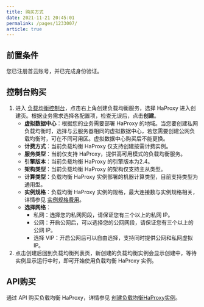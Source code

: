 ```yaml
---
title: 购买方式
date: 2021-11-21 20:45:01
permalink: /pages/1233007/
article: true
---
```



## 前置条件

您已注册首云账号，并已完成身份验证。

## 控制台购买

1. 进入 [负载均衡控制台](https://console.capitalonline.net/loadbalancers)，点击右上角创建负载均衡服务，选择 HaProxy 进入创建页。根据业务需求选择各配置项，检查无误后，点击**创建**。
   + **虚拟数据中心**：根据您的业务需要部署 HaProxy 的地域。当您要创建私网负载均衡时，选择与云服务器相同的虚拟数据中心，若您需要创建公网负载均衡时，可在不同可用区。虚拟数据中心购买后不能更换。
   + **计费方式**：当前负载均衡 HaProxy 仅支持创建按需计费实例。
   + **服务类型**：当前仅支持 HaProxy，提供高可用模式的负载均衡服务。
   + **引擎版本**：当前负载均衡 HaProxy 的引擎版本为2.4。
   + **架构类型**：当前负载均衡 HaProxy 的架构仅支持主从类型。
   + **计算类型**：负载均衡 HaProxy 实例部署的机器计算类型，目前支持类型为通用型。
   + **实例规格**：负载均衡 HaProxy 实例的规格，最大连接数与实例规格相关，详情参见 [实例规格费用](../02.购买指南/00.计费概述.md)。
   + **选择网络**：
     + 私网：选择您的私网网段，请保证您有三个以上的私网 IP。
     + 公网：开启公网后，可以选择您的公网网段，请保证您有三个以上的公网 IP。
     + 选择 VIP：开启公网后可以自由选择，支持同时提供公网和私网虚拟 IP。
2. 点击创建后回到负载均衡列表页，新创建的负载均衡实例会显示创建中，等待实例显示运行中时，即可开始使用负载均衡 HaProxy 实例。

## API购买

通过 API 购买负载均衡 HaProxy，详情参见 [创建负载均衡HaProxy实例](../09.API文档/02.实例相关接口/02.创建负载均衡HaProxy实例.md)。

